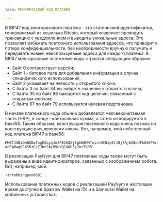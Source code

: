 ```yaml
---
term: МНОГОРАЗОВЫЙ КОД ПЛАТЕЖА

---
```

В BIP47 код многоразового платежа - это статический идентификатор, генерируемый из кошелька Bitcoin, который позволяет проводить транзакцию с уведомлением и выводить уникальные адреса. Это позволяет избежать повторного использования адресов, что приводит к потере конфиденциальности, без необходимости вручную получать и передавать новые, неиспользуемые адреса для каждого платежа. В BIP47 многоразовые платежные коды строятся следующим образом:


- Байт 0 соответствует версии;
- Байт 1 - битовое поле для добавления информации в случае специфического использования;
- Байт 2 указывает на четность `y` открытого ключа;
- С байта 3 по байт 34 вы найдете значение `x` открытого ключа;
- С байта 35 по байт 66 находится код цепочки, связанный с открытым ключом;
- С байта 67 по байт 79 используется нулевая подстановка.

В начале платежного кода обычно добавляется человекочитаемая часть (HRP), в конце - контрольная сумма, а затем он кодируется в base58. Таким образом, конструкция платежного кода очень похожа на конструкцию расширенного ключа. Вот, например, мой собственный код платежа BIP47 в base58:

```text
PM8TJSBiQmNQDwTogMAbyqJe2PE2kQXjtgh88MRTxsrnHC8zpEtJ8j7Aj628oUFk8X6P5rJ7P5qD
udE4Hwq9JXSRzGcZJbdJAjM9oVQ1UKU5j2nr7VR5
```

В реализации PayNym для BIP47 платежные коды также могут быть выражены в виде идентификаторов, связанных с изображением робота. Вот, например, мой:

```text
+throbbingpond8B1
```

Использование платежных кодов с реализацией PayNym в настоящее время доступно в Sparrow Wallet на ПК и в Samourai Wallet на мобильных устройствах.